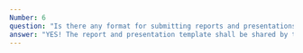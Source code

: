 ```yaml
---
Number: 6
question: "Is there any format for submitting reports and presentations?"
answer: "YES! The report and presentation template shall be shared by the core committee during the ‘Orientation phase’."
---
```

